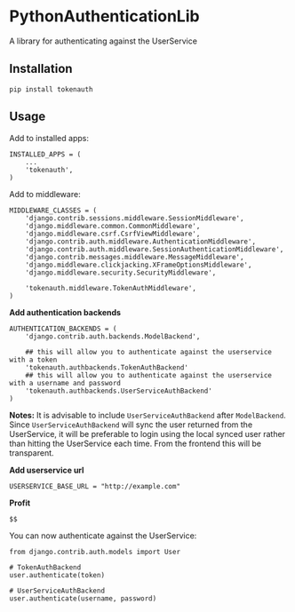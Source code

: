 # PythonAuthenticationLib

A library for authenticating against the UserService

## Installation

	pip install tokenauth

## Usage 

Add to installed apps:

```
INSTALLED_APPS = (
    ...
    'tokenauth',
) 
```

Add to middleware:

```
MIDDLEWARE_CLASSES = (
    'django.contrib.sessions.middleware.SessionMiddleware',
    'django.middleware.common.CommonMiddleware',
    'django.middleware.csrf.CsrfViewMiddleware',
    'django.contrib.auth.middleware.AuthenticationMiddleware',
    'django.contrib.auth.middleware.SessionAuthenticationMiddleware',
    'django.contrib.messages.middleware.MessageMiddleware',
    'django.middleware.clickjacking.XFrameOptionsMiddleware',
    'django.middleware.security.SecurityMiddleware',

    'tokenauth.middleware.TokenAuthMiddleware',
)
```

**Add authentication backends**

```
AUTHENTICATION_BACKENDS = (
    'django.contrib.auth.backends.ModelBackend',

    ## this will allow you to authenticate against the userservice with a token
    'tokenauth.authbackends.TokenAuthBackend'
    ## this will allow you to authenticate against the userservice with a username and password
    'tokenauth.authbackends.UserServiceAuthBackend'
)
```

**Notes:** It is advisable to include `UserServiceAuthBackend` after `ModelBackend`. 
Since `UserServiceAuthBackend` will sync the user returned from the UserService, it will be preferable to login using the local synced user rather than hitting the UserService each time. 
From the frontend this will be transparent. 

**Add userservice url**

	USERSERVICE_BASE_URL = "http://example.com"

**Profit**

	$$

You can now authenticate against the UserService: 

	from django.contrib.auth.models import User

	# TokenAuthBackend
	user.authenticate(token)

	# UserServiceAuthBackend
	user.authenticate(username, password)